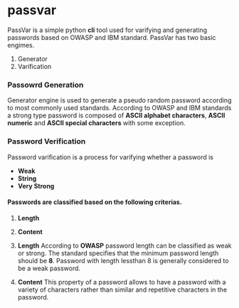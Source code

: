# passvar

PassVar is a simple python **cli** tool used for varifying and generating passwords
based on OWASP and IBM standard.
PassVar has two basic engimes.
1. Generator
2. Varification

### Passowrd Generation
Generator engine is used to generate a pseudo random password
according to most commonly used standards.
According to OWASP and IBM standards a strong type
password is composed of **ASCII alphabet characters**,
**ASCII numeric** and **ASCII special characters** with some exception.

### Password Verification
Password varification is a process for varifying whether a password is
- **Weak**
- **String**
- **Very Strong**

#### Passwords are classified based on the following criterias.
1. **Length**
2. **Content**

1. **Length**
According to **OWASP** password length can be classified as weak or strong.
The standard specifies that the minimum password length should be **8**.
Password with length lessthan 8 is generally considered to be a weak password.

2. **Content**
This property of a password allows to have a password with a variety
of characters rather than similar and repetitive characters in the password.
